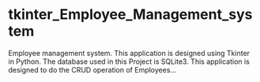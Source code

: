 # tkinter_Employee_Management_system


Employee management system.
This application is designed using Tkinter in Python.
The database used in this Project is SQLite3.
This application is designed to do the CRUD operation of Employees...

